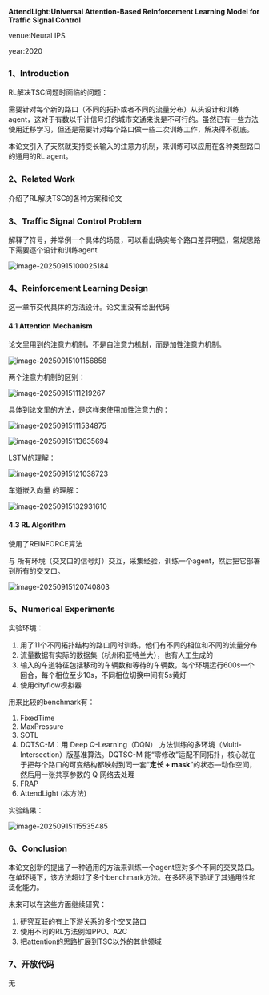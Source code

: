**AttendLight:Universal Attention-Based Reinforcement Learning Model for Traffic Signal Control**

venue:Neural IPS

year:2020

### 1、Introduction

RL解决TSC问题时面临的问题：

需要针对每个新的路口（不同的拓扑或者不同的流量分布）从头设计和训练agent，这对于有数以千计信号灯的城市交通来说是不可行的。虽然已有一些方法使用迁移学习，但还是需要针对每个路口做一些二次训练工作，解决得不彻底。

本论文引入了天然就支持变长输入的注意力机制，来训练可以应用在各种类型路口的通用的RL agent。

### 2、Related Work

介绍了RL解决TSC的各种方案和论文

### 3、Traffic Signal Control Problem

解释了符号，并举例一个具体的场景，可以看出确实每个路口差异明显，常规思路下需要逐个设计和训练agent

![image-20250915100025184](img/image-20250915100025184.png)

### 4、Reinforcement Learning Design

这一章节交代具体的方法设计。论文里没有给出代码

#### 4.1 Attention Mechanism

论文里用到的注意力机制，不是自注意力机制，而是加性注意力机制。

![image-20250915101156858](img/image-20250915101156858.png)

两个注意力机制的区别：

![image-20250915111219267](img/image-20250915111219267.png)

具体到论文里的方法，是这样来使用加性注意力的：

![image-20250915111534875](img/image-20250915111534875.png)

![image-20250915113635694](img/image-20250915113635694.png)

LSTM的理解：

![image-20250915121038723](img/image-20250915121038723.png)

车道嵌入向量 的理解：

![image-20250915132931610](img/image-20250915132931610.png)

#### 4.3 RL Algorithm

使用了REINFORCE算法

与 所有环境（交叉口的信号灯）交互，采集经验，训练一个agent，然后把它部署到所有的交叉口。

![image-20250915120740803](img/image-20250915120740803.png)

### 5、Numerical Experiments

实验环境：

1. 用了11个不同拓扑结构的路口同时训练，他们有不同的相位和不同的流量分布
2. 流量数据有实际的数据集（杭州和亚特兰大），也有人工生成的
3. 输入的车道特征包括移动的车辆数和等待的车辆数，每个环境运行600s一个回合，每个相位至少10s，不同相位切换中间有5s黄灯
4. 使用cityflow模拟器

用来比较的benchmark有：

1. FixedTime
2. MaxPressure
3. SOTL
4. DQTSC-M：用 Deep Q-Learning（DQN） 方法训练的多环境（Multi-Intersection）版基准算法。DQTSC-M 能“零修改”适配不同拓扑，核心就在于把每个路口的可变结构都映射到同一套“**定长 + mask**”的状态—动作空间，然后用一张共享参数的 Q 网络去处理
5. FRAP
6. AttendLight (本方法)

实验结果：

![image-20250915115535485](img/image-20250915115535485.png)

### 6、Conclusion

本论文创新的提出了一种通用的方法来训练一个agent应对多个不同的交叉路口。在单环境下，该方法超过了多个benchmark方法。在多环境下验证了其通用性和泛化能力。

未来可以在这些方面继续研究：

1. 研究互联的有上下游关系的多个交叉路口
2. 使用不同的RL方法例如PPO、A2C
3. 把attention的思路扩展到TSC以外的其他领域

### 7、开放代码

无